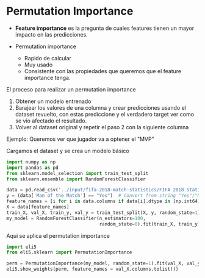 # Permutation Importance

- **Feature importance** es la pregunta de cuales features tienen un mayor impacto en las predicciones.

- Permutation importance
    - Rapido de calcular
    - Muy usado
    - Consistente con las propiedades que queremos que el feature importance tenga.
    
El proceso para realizar un permutation importance
1. Obtener un modelo entrenado
2. Barajear los valores de una columna y crear predicciones usando el dataset revuelto, con estas prediccione y el verdadero target ver como se vio afectado el resultado.
3. Volver al dataset original y repetir el paso 2 con la siguiente columna

Ejemplo: Queremos ver que jugador va a optener el "MVP"

Cargamos el dataset y se crea un modelo básico
```python
import numpy as np
import pandas as pd
from sklearn.model_selection import train_test_split
from sklearn.ensemble import RandomForestClassifier

data = pd.read_csv('../input/fifa-2018-match-statistics/FIFA 2018 Statistics.csv')
y = (data['Man of the Match'] == "Yes")  # Convert from string "Yes"/"No" to binary
feature_names = [i for i in data.columns if data[i].dtype in [np.int64]]
X = data[feature_names]
train_X, val_X, train_y, val_y = train_test_split(X, y, random_state=1)
my_model = RandomForestClassifier(n_estimators=100,
                                  random_state=0).fit(train_X, train_y)
```

Aqui se aplica el permutation importance
```python
import eli5
from eli5.sklearn import PermutationImportance

perm = PermutationImportance(my_model, random_state=1).fit(val_X, val_y)
eli5.show_weights(perm, feature_names = val_X.columns.tolist())
```
